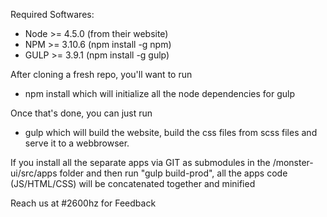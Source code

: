 Required Softwares:
- Node >= 4.5.0 (from their website)
- NPM >= 3.10.6 (npm install -g npm)
- GULP >= 3.9.1 (npm install -g gulp)

After cloning a fresh repo, you'll want to run
- npm install
which will initialize all the node dependencies for gulp

Once that's done, you can just run 
- gulp
which will build the website, build the css files from scss files and serve it to a webbrowser.

If you install all the separate apps via GIT as submodules in the /monster-ui/src/apps folder and then run "gulp build-prod", all the apps code (JS/HTML/CSS) will be concatenated together and minified

Reach us at #2600hz for Feedback